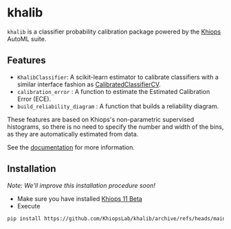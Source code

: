 <!-- start-summary -->
# khalib
`khalib` is a classifier probability calibration package powered by the [Khiops][khiops-org] AutoML
suite.


## Features
- `KhalibClassifier`: A scikit-learn estimator to calibrate classifiers with a similar interface
  fashion as [CalibratedClassifierCV][sk-calclf].
- `calibration_error` : A function to estimate the Estimated Calibration Error (ECE).
- `build_reliability_diagram` : A function that builds a reliability diagram.

These features are based on Khiops's non-parametric supervised histograms, so there is no need to
specify the number and width of the bins, as they are automatically estimated from data.

<!-- end-summary -->

See the [documentation][khalib-docs] for more information.

<!-- start-install -->
## Installation

*Note: We'll improve this installation procedure soon!*

- Make sure you have installed [Khiops 11 Beta][khiops11-setup]
- Execute
```bash
pip install https://github.com/KhiopsLab/khalib/archive/refs/heads/main.zip
```
<!-- end-install -->



[khiops-org]: https://khiops.org
[khiops11-setup]: https://khiops.org/11.0.0-b.0/setup/
[sk-calclf]: https://scikit-learn.org/stable/modules/generated/sklearn.calibration.CalibratedClassifierCV.html
[khalib-docs]: https://khiopslab.github.io/khalib


